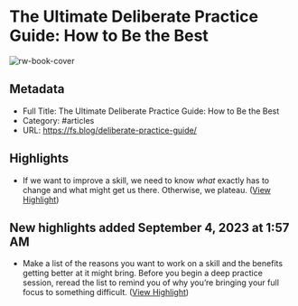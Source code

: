 # The Ultimate Deliberate Practice Guide: How to Be the Best

![rw-book-cover](https://149664534.v2.pressablecdn.com/wp-content/uploads/2015/06/cropped-farnamstreet-300x300.png)

## Metadata
- Full Title: The Ultimate Deliberate Practice Guide: How to Be the Best
- Category: #articles
- URL: https://fs.blog/deliberate-practice-guide/

## Highlights
- If we want to improve a skill, we need to know *what* exactly has to change and what might get us there. Otherwise, we plateau. ([View Highlight](https://read.readwise.io/read/01h5rphqtqmt7c6am78habtbf5))
## New highlights added September 4, 2023 at 1:57 AM
- Make a list of the reasons you want to work on a skill and the benefits getting better at it might bring. Before you begin a deep practice session, reread the list to remind you of why you’re bringing your full focus to something difficult. ([View Highlight](https://read.readwise.io/read/01h9fafgqgwkejkyn68raq46at))
